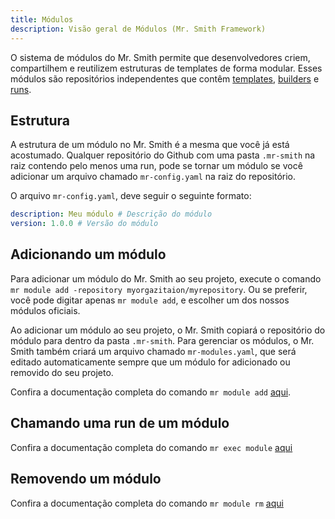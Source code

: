 ```yaml
---
title: Módulos
description: Visão geral de Módulos (Mr. Smith Framework)
---
```


O sistema de módulos do Mr. Smith permite que desenvolvedores criem, compartilhem e reutilizem estruturas de templates de forma modular. Esses módulos são repositórios independentes que contêm [templates](/overflow/templates), [builders](/overflow/builders) e [runs](/overview/runs).

## Estrutura

A estrutura de um módulo no Mr. Smith é a mesma que você já está acostumado. Qualquer repositório do Github com uma pasta `.mr-smith` na raiz contendo pelo menos uma run, pode se tornar um módulo se você adicionar um arquivo chamado `mr-config.yaml` na raiz do repositório.

O arquivo `mr-config.yaml`, deve seguir o seguinte formato:

```yaml
description: Meu módulo # Descrição do módulo
version: 1.0.0 # Versão do módulo
```


## Adicionando um módulo

Para adicionar um módulo do Mr. Smith ao seu projeto, execute o comando `mr module add -repository myorgazitaion/myrepository`.
Ou se preferir, você pode digitar apenas `mr module add`, e escolher um dos nossos módulos oficiais.

Ao adicionar um módulo ao seu projeto, o Mr. Smith copiará o repositório do módulo  para dentro da pasta `.mr-smith`. Para gerenciar os módulos, o Mr. Smith também criará um arquivo chamado `mr-modules.yaml`, que será editado automaticamente sempre que um módulo for adicionado ou removido do seu projeto.

Confira a documentação completa do comando `mr module add` [aqui](/commands-cli/module-add).

## Chamando uma run de um módulo

Confira a documentação completa do comando `mr exec module` [aqui](/commands-cli/exec-module)

## Removendo um módulo

Confira a documentação completa do comando `mr module rm` [aqui](/commands-cli/exec-module)